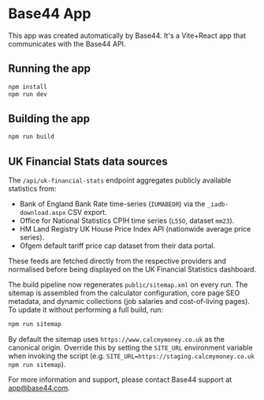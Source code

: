 # Base44 App

This app was created automatically by Base44.
It's a Vite+React app that communicates with the Base44 API.

## Running the app

```bash
npm install
npm run dev
```

## Building the app

```bash
npm run build
```

## UK Financial Stats data sources

The `/api/uk-financial-stats` endpoint aggregates publicly available statistics from:

- Bank of England Bank Rate time-series (`IUMABEDR`) via the `_iadb-download.aspx` CSV export.
- Office for National Statistics CPIH time series (`L55O`, dataset `mm23`).
- HM Land Registry UK House Price Index API (nationwide average price series).
- Ofgem default tariff price cap dataset from their data portal.

These feeds are fetched directly from the respective providers and normalised before being displayed on the UK Financial Statistics dashboard.

The build pipeline now regenerates `public/sitemap.xml` on every run. The sitemap is assembled
from the calculator configuration, core page SEO metadata, and dynamic collections (job salaries
and cost-of-living pages). To update it without performing a full build, run:

```bash
npm run sitemap
```

By default the sitemap uses `https://www.calcmymoney.co.uk` as the canonical origin. Override this
by setting the `SITE_URL` environment variable when invoking the script (e.g.
`SITE_URL=https://staging.calcmymoney.co.uk npm run sitemap`).

For more information and support, please contact Base44 support at app@base44.com.
